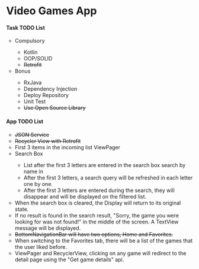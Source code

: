 <h1 text-align="center">Video Games App</h1>

<h4>Task TODO List</h4>

<ul style="list-style-type:circle">
  <li>Compulsory</li>
    <ul style="list-style-type:circle">
       <li> Kotlin </li>
       <li> OOP/SOLID </li>
       <li> <s> Retrofit </s> </li>
    </ul>
  <li>Bonus</li>
    <ul style="list-style-type:circle">
       <li> RxJava </li>
       <li> Dependency Injection  </li>
       <li> Deploy Repository  </li>
       <li> Unit Test </li>
       <li> <s> Use Open Source Library </s> </li>
    </ul>
</ul>

<h4>App TODO List</h4>
<ul style="list-style-type:circle">
       <li> <s> JSON Service </s> </li>
       <li> <s> Recycler View with Retrofit </s> </li>
       <li> First 3 items in the incoming list ViewPager </li>
       <li>Search Box</li>
       <ul>
          <li> List after the first 3 letters are entered in the search box search by name in </li>
          <li> After the first 3 letters, a search query will be refreshed in each letter one by one.</li>
          <li> After the first 3 letters are entered during the search, they will disappear and will be displayed on the filtered list.</li>
       </ul>
       <li> When the search box is cleared, the Display will return to its original state. </li>
       <li> If no result is found in the search result, "Sorry, the game you were looking for was not found!" in the middle of the screen. A TextView message will be displayed.</li>
       <li><s> BottomNavigationBar will have two options, Home and Favorites.</s></li>
       <li> When switching to the Favorites tab, there will be a list of the games that the user liked before. </li>
       <li>ViewPager and RecyclerView, clicking on any game will redirect to the detail page using the "Get game details" api.</li>
</ul>
